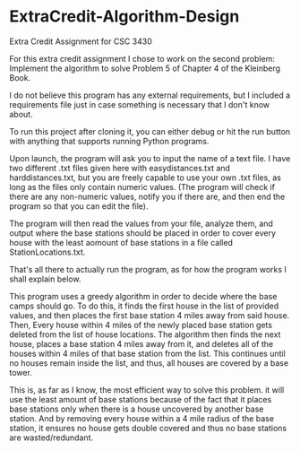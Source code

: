 # ExtraCredit-Algorithm-Design
Extra Credit Assignment for CSC 3430

For this extra credit assignment I chose to work on the second problem: Implement the algorithm to solve Problem 5 of Chapter 4 of the Kleinberg Book.

I do not believe this program has any external requirements, but I included a requirements file just in case something is necessary that I don't know about. 

To run this project after cloning it, you can either debug or hit the run button with anything that supports running Python programs. 

Upon launch, the program will ask you to input the name of a text file. I have two different .txt files given here with easydistances.txt and harddistances.txt, but you are freely capable to use your own .txt files, as long as the files only contain numeric values. (The program will check if there are any non-numeric values, notify you if there are, and then end the program so that you can edit the file). 

The program will then read the values from your file, analyze them, and output where the base stations should be placed in order to cover every house with the least aomount of base stations in a file called StationLocations.txt. 

That's all there to actually run the program, as for how the program works I shall explain below. 

This program uses a greedy algorithm in order to decide where the base camps should go. 
To do this, it finds the first house in the list of provided values, and then places the first base station 4 miles away from said house.
Then, Every house within 4 miles of the newly placed base station gets deleted from the list of house locations.
The algorithm then finds the next house, places a base station 4 miles away from it, and deletes all of the houses within 4 miles of that base station from the list.
This continues until no houses remain inside the list, and thus, all houses are covered by a base tower.

This is, as far as I know, the most efficient way to solve this problem. it will use the least amount of base stations because of the fact that it places base stations only when there is a house uncovered by another base station. And by removing every house within a 4 mile radius of the base station, it ensures no house gets double covered and thus no base stations are wasted/redundant.
